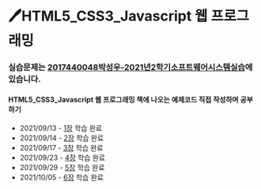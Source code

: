 # 🖊HTML5_CSS3_Javascript 웹 프로그래밍 

### 실습문제는 [2017440048박성우-2021년2학기소프트웨어시스템실습](https://github.com/seong-wooo/seong-wooo.github.io)에 있습니다.

#### HTML5_CSS3_Javascript 웹 프로그래밍 책에 나오는 예제코드 직접 작성하며 공부하기
- 2021/09/13 - [1장](https://github.com/seong-wooo/HTML5_CSS3_Javascript/tree/main/1%EC%9E%A5) 학습 완료
- 2021/09/14 - [2장](https://github.com/seong-wooo/HTML5_CSS3_Javascript/tree/main/2%EC%9E%A5) 학습 완료
- 2021/09/17 - [3장](https://github.com/seong-wooo/HTML5_CSS3_Javascript/tree/main/3%EC%9E%A5) 학습 완료
- 2021/09/23 - [4장](https://github.com/seong-wooo/HTML5_CSS3_Javascript/tree/main/4%EC%9E%A5) 학습 완료
- 2021/09/29 - [5장](https://github.com/seong-wooo/HTML5_CSS3_Javascript/tree/main/5%EC%9E%A5) 학습 완료
- 2021/10/05 - [6장](https://github.com/seong-wooo/HTML5_CSS3_Javascript/tree/main/6%EC%9E%A5) 학습 완료
